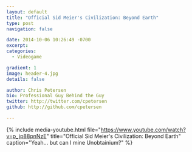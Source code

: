 ```yaml
---
layout: default
title: "Official Sid Meier's Civilization: Beyond Earth"
type: post
navigation: false

date: 2014-10-06 10:26:49 -0700
excerpt: 
categories:
  - Videogame

gradient: 1
image: header-4.jpg
details: false

author: Chris Petersen
bio: Professional Guy Behind the Guy
twitter: http://twitter.com/cpetersen
github: http://github.com/cpetersen

---
```


{% include media-youtube.html file="https://www.youtube.com/watch?v=p_jp88pnNzE" title="Official Sid Meier's Civilization: Beyond Earth" caption="Yeah… but can I mine Unobtainium?" %}
